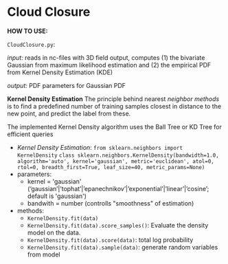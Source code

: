 



# Cloud Closure
**HOW TO USE:**

`CloudClosure.py`:

_input:_ reads in nc-files with 3D field output, computes (1) the bivariate Gaussian from maximum likelihood estimation and (2) the empirical PDF from Kernel Density Estimation (KDE)

_output:_ PDF parameters for Gaussian PDF



**Kernel Density Estimation**
The principle behind nearest _neighbor methods_ is to find a predefined number of training samples closest in distance to the new point, and predict the label from these.

The implemented Kernel Density algorithm uses the Ball Tree or KD Tree for efficient queries

- *Kernel Density Estimation*: `from sklearn.neighbors import KernelDensity`
`class sklearn.neighbors.KernelDensity(bandwidth=1.0, algorithm='auto', kernel='gaussian', metric='euclidean', atol=0, rtol=0, breadth_first=True, leaf_size=40, metric_params=None)`
- parameters:
    - kernel = 'gaussian' (‘gaussian’|’tophat’|’epanechnikov’|’exponential’|’linear’|’cosine’; default is 'gaussian')
    - bandwith = number (controlls "smoothness" of estimation)
- methods:
    - `KernelDensity.fit(data)`
    - `KernelDensity.fit(data).score_samples()`:  Evaluate the density model on the data.
    - `KernelDensity.fit(data).score(data)`:          total log probability
    - `KernelDensity.fit(data).sample(data)`: generate random variables from model




